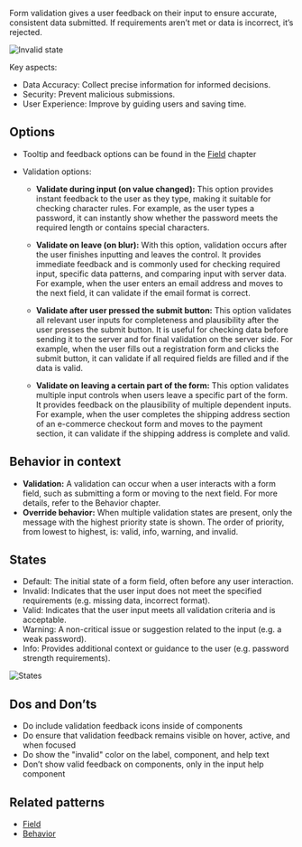 Form validation gives a user feedback on their input to ensure accurate, consistent data submitted. If requirements aren’t met or data is incorrect, it’s rejected.

![Invalid state](https://www.figma.com/design/wEptRgAezDU1z80Cn3eZ0o/iX-Pattern-Illustrations?node-id=2767-5955&t=IIgjTqoOEP524yAH-4)

Key aspects:

- Data Accuracy: Collect precise information for informed decisions.
- Security: Prevent malicious submissions.
- User Experience: Improve by guiding users and saving time.

## Options
- Tooltip and feedback options can be found in the [Field](forms-field.md) chapter

- Validation options:

  - **Validate during input (on value changed):** This option provides instant feedback to the user as they type, making it suitable for checking character rules. For example, as the user types a password, it can instantly show whether the password meets the required length or contains special characters.

  - **Validate on leave (on blur):** With this option, validation occurs after the user finishes inputting and leaves the control. It provides immediate feedback and is commonly used for checking required input, specific data patterns, and comparing input with server data. For example, when the user enters an email address and moves to the next field, it can validate if the email format is correct.

  - **Validate after user pressed the submit button:** This option validates all relevant user inputs for completeness and plausibility after the user presses the submit button. It is useful for checking data before sending it to the server and for final validation on the server side. For example, when the user fills out a registration form and clicks the submit button, it can validate if all required fields are filled and if the data is valid.

  - **Validate on leaving a certain part of the form:** This option validates multiple input controls when users leave a specific part of the form. It provides feedback on the plausibility of multiple dependent inputs. For example, when the user completes the shipping address section of an e-commerce checkout form and moves to the payment section, it can validate if the shipping address is complete and valid.


## Behavior in context
- **Validation:** A validation can occur when a user interacts with a form field, such as submitting a form or moving to the next field. For more details, refer to the Behavior chapter.
- **Override behavior:** When multiple validation states are present, only the message with the highest priority state is shown. The order of priority, from lowest to highest, is: valid, info, warning, and invalid.

## States
- Default: The initial state of a form field, often before any user interaction.
- Invalid: Indicates that the user input does not meet the specified requirements (e.g. missing data, incorrect format).
- Valid: Indicates that the user input meets all validation criteria and is acceptable.
- Warning: A non-critical issue or suggestion related to the input (e.g. a weak password).
- Info: Provides additional context or guidance to the user (e.g. password strength requirements).

![States](https://www.figma.com/design/wEptRgAezDU1z80Cn3eZ0o/iX-Pattern-Illustrations?node-id=2767-5681&t=IIgjTqoOEP524yAH-4)

## Dos and Don’ts
- Do include validation feedback icons inside of components
- Do ensure that validation feedback remains visible on hover, active, and when focused
- Do show the "invalid" color on the label, component, and help text
- Don’t show valid feedback on components, only in the input help component

## Related patterns
- [Field](forms-field.md)
- [Behavior](forms-behavior.md)
